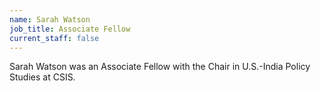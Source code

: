 ```yaml
---
name: Sarah Watson
job_title: Associate Fellow
current_staff: false
---
```

Sarah Watson was an Associate Fellow with the Chair in U.S.-India Policy Studies at CSIS.
